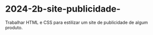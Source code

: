 # 2024-2b-site-publicidade-
Trabalhar HTML e CSS para estilizar um site de publicidade de algum produto.
